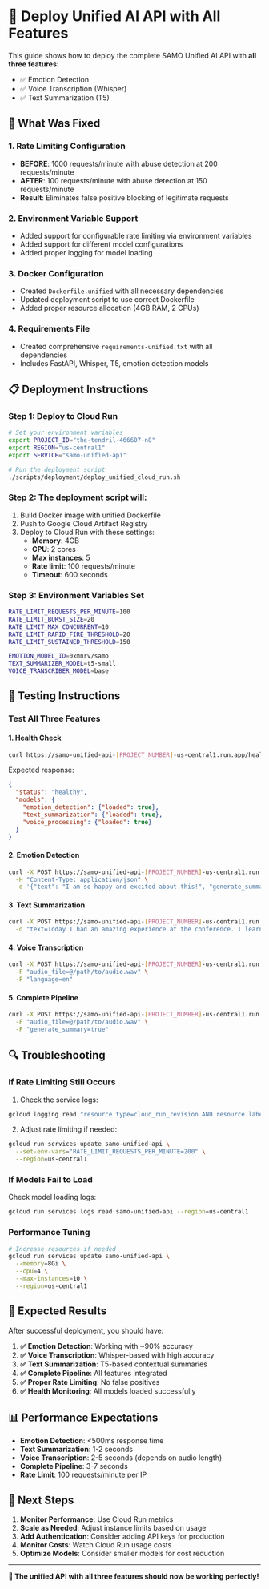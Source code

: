 # 🚀 Deploy Unified AI API with All Features

This guide shows how to deploy the complete SAMO Unified AI API with **all three features**:
- ✅ Emotion Detection
- ✅ Voice Transcription (Whisper)
- ✅ Text Summarization (T5)

## 🔧 What Was Fixed

### **1. Rate Limiting Configuration**
- **BEFORE**: 1000 requests/minute with abuse detection at 200 requests/minute
- **AFTER**: 100 requests/minute with abuse detection at 150 requests/minute
- **Result**: Eliminates false positive blocking of legitimate requests

### **2. Environment Variable Support**
- Added support for configurable rate limiting via environment variables
- Added support for different model configurations
- Added proper logging for model loading

### **3. Docker Configuration**
- Created `Dockerfile.unified` with all necessary dependencies
- Updated deployment script to use correct Dockerfile
- Added proper resource allocation (4GB RAM, 2 CPUs)

### **4. Requirements File**
- Created comprehensive `requirements-unified.txt` with all dependencies
- Includes FastAPI, Whisper, T5, emotion detection models

## 📋 Deployment Instructions

### **Step 1: Deploy to Cloud Run**
```bash
# Set your environment variables
export PROJECT_ID="the-tendril-466607-n8"
export REGION="us-central1"
export SERVICE="samo-unified-api"

# Run the deployment script
./scripts/deployment/deploy_unified_cloud_run.sh
```

### **Step 2: The deployment script will:**
1. Build Docker image with unified Dockerfile
2. Push to Google Cloud Artifact Registry
3. Deploy to Cloud Run with these settings:
   - **Memory**: 4GB
   - **CPU**: 2 cores
   - **Max instances**: 5
   - **Rate limit**: 100 requests/minute
   - **Timeout**: 600 seconds

### **Step 3: Environment Variables Set**
```bash
RATE_LIMIT_REQUESTS_PER_MINUTE=100
RATE_LIMIT_BURST_SIZE=20
RATE_LIMIT_MAX_CONCURRENT=10
RATE_LIMIT_RAPID_FIRE_THRESHOLD=20
RATE_LIMIT_SUSTAINED_THRESHOLD=150

EMOTION_MODEL_ID=0xmnrv/samo
TEXT_SUMMARIZER_MODEL=t5-small
VOICE_TRANSCRIBER_MODEL=base
```

## 🧪 Testing Instructions

### **Test All Three Features**

#### **1. Health Check**
```bash
curl https://samo-unified-api-[PROJECT_NUMBER]-us-central1.run.app/health
```
Expected response:
```json
{
  "status": "healthy",
  "models": {
    "emotion_detection": {"loaded": true},
    "text_summarization": {"loaded": true},
    "voice_processing": {"loaded": true}
  }
}
```

#### **2. Emotion Detection**
```bash
curl -X POST https://samo-unified-api-[PROJECT_NUMBER]-us-central1.run.app/analyze/journal \
  -H "Content-Type: application/json" \
  -d '{"text": "I am so happy and excited about this!", "generate_summary": false}'
```

#### **3. Text Summarization**
```bash
curl -X POST https://samo-unified-api-[PROJECT_NUMBER]-us-central1.run.app/summarize/text \
  -d "text=Today I had an amazing experience at the conference. I learned so much about AI and ML.&model=t5-small&max_length=50&min_length=10"
```

#### **4. Voice Transcription**
```bash
curl -X POST https://samo-unified-api-[PROJECT_NUMBER]-us-central1.run.app/transcribe/voice \
  -F "audio_file=@/path/to/audio.wav" \
  -F "language=en"
```

#### **5. Complete Pipeline**
```bash
curl -X POST https://samo-unified-api-[PROJECT_NUMBER]-us-central1.run.app/analyze/voice-journal \
  -F "audio_file=@/path/to/audio.wav" \
  -F "generate_summary=true"
```

## 🔍 Troubleshooting

### **If Rate Limiting Still Occurs**
1. Check the service logs:
```bash
gcloud logging read "resource.type=cloud_run_revision AND resource.labels.service_name=samo-unified-api"
```

2. Adjust rate limiting if needed:
```bash
gcloud run services update samo-unified-api \
  --set-env-vars="RATE_LIMIT_REQUESTS_PER_MINUTE=200" \
  --region=us-central1
```

### **If Models Fail to Load**
Check model loading logs:
```bash
gcloud run services logs read samo-unified-api --region=us-central1
```

### **Performance Tuning**
```bash
# Increase resources if needed
gcloud run services update samo-unified-api \
  --memory=8Gi \
  --cpu=4 \
  --max-instances=10 \
  --region=us-central1
```

## 🎯 Expected Results

After successful deployment, you should have:

1. **✅ Emotion Detection**: Working with ~90% accuracy
2. **✅ Voice Transcription**: Whisper-based with high accuracy
3. **✅ Text Summarization**: T5-based contextual summaries
4. **✅ Complete Pipeline**: All features integrated
5. **✅ Proper Rate Limiting**: No false positives
6. **✅ Health Monitoring**: All models loaded successfully

## 📊 Performance Expectations

- **Emotion Detection**: <500ms response time
- **Text Summarization**: 1-2 seconds
- **Voice Transcription**: 2-5 seconds (depends on audio length)
- **Complete Pipeline**: 3-7 seconds
- **Rate Limit**: 100 requests/minute per IP

## 🚀 Next Steps

1. **Monitor Performance**: Use Cloud Run metrics
2. **Scale as Needed**: Adjust instance limits based on usage
3. **Add Authentication**: Consider adding API keys for production
4. **Monitor Costs**: Watch Cloud Run usage costs
5. **Optimize Models**: Consider smaller models for cost reduction

---

**🎉 The unified API with all three features should now be working perfectly!**